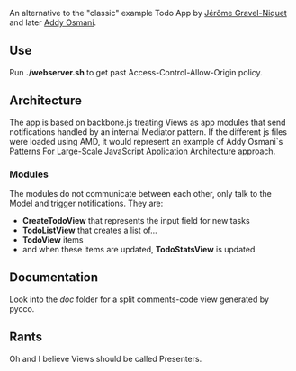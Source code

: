 An alternative to the "classic" example Todo App by [Jérôme Gravel-Niquet](https://github.com/documentcloud/backbone/tree/master/examples/todos) and later [Addy Osmani](https://github.com/addyosmani/todomvc/tree/master/todo-example/backbone).

## Use
Run **./webserver.sh** to get past Access-Control-Allow-Origin policy.

## Architecture
The app is based on backbone.js treating Views as app modules that send notifications handled by an internal Mediator pattern. If the different js files were loaded using AMD, it would represent an example of Addy Osmani`s [Patterns For Large-Scale JavaScript Application Architecture](http://addyosmani.com/largescalejavascript) approach.

###  Modules
The modules do not communicate between each other, only talk to the Model and trigger notifications. They are:

- **CreateTodoView** that represents the input field for new tasks
- **TodoListView** that creates a list of...
- **TodoView** items
- and when these items are updated, **TodoStatsView** is updated

##  Documentation
Look into the *doc* folder for a split comments-code view generated by pycco.

##  Rants
Oh and I believe Views should be called Presenters.